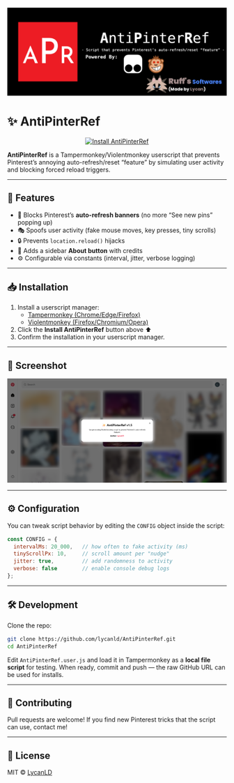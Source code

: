 ![AntiPinterRef Banner](docs/banner.png)

# ✨ AntiPinterRef

<p align="center">
  <a href="https://github.com/LycanLD/AntiPinterRef/raw/refs/heads/master/AntiPinterRef.user.js">
    <img src="https://img.shields.io/badge/Install%20AntiPinterRef-brightgreen?style=for-the-badge&logo=greasemonkey&logoColor=white" alt="Install AntiPinterRef"/>
  </a>
</p>

**AntiPinterRef** is a Tampermonkey/Violentmonkey userscript that prevents Pinterest’s annoying auto-refresh/reset “feature” by simulating user activity and blocking forced reload triggers.

---

## 🚀 Features

- 🛑 Blocks Pinterest’s **auto-refresh banners** (no more “See new pins” popping up)  
- 🎭 Spoofs user activity (fake mouse moves, key presses, tiny scrolls)  
- 🔒 Prevents `location.reload()` hijacks
- 🎨 Adds a sidebar **About button** with credits  
- ⚙️ Configurable via constants (interval, jitter, verbose logging)  

---

## 📥 Installation

1. Install a userscript manager:  
   - [Tampermonkey (Chrome/Edge/Firefox)](https://www.tampermonkey.net/)  
   - [Violentmonkey (Firefox/Chromium/Opera)](https://violentmonkey.github.io/)  
2. Click the **Install AntiPinterRef** button above ⬆️  
3. Confirm the installation in your userscript manager.  

---

## 📸 Screenshot

![AntiPinterRef Screenshot](docs/Screenshot.png)

---

## ⚙️ Configuration

You can tweak script behavior by editing the `CONFIG` object inside the script:

```js
const CONFIG = {
  intervalMs: 20_000,   // how often to fake activity (ms)
  tinyScrollPx: 10,     // scroll amount per "nudge"
  jitter: true,         // add randomness to activity
  verbose: false        // enable console debug logs
};
````

---

## 🛠 Development

Clone the repo:

```bash
git clone https://github.com/lycanld/AntiPinterRef.git
cd AntiPinterRef
```

Edit `AntiPinterRef.user.js` and load it in Tampermonkey as a **local file script** for testing.
When ready, commit and push — the raw GitHub URL can be used for installs.

---

## 🤝 Contributing

Pull requests are welcome!
If you find new Pinterest tricks that the script can use, contact me!

---

## 📜 License

MIT © [LycanLD](https://github.com/lycanld)
